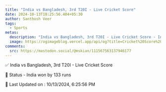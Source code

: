 ```yaml
---
title: "India vs Bangladesh, 3rd T20I - Live Cricket Score"
date: 2024-10-13T18:25:56.404+05:30
author: Santhosh Veer
tags:
  - Sports
metas:
  description: "India vs Bangladesh, 3rd T20I - Live Cricket Score - India won by 133 runs"
  image: https://ogimageblog.vercel.app/api/og?title=Cricket%20Score%20%F0%9F%8F%8F
comments:
  src: https://mastodon.social/@mskian/111567563137946177
---
```


✅ India vs Bangladesh, 3rd T20I - Live Cricket Score

📑 Status - India won by 133 runs

<!--more-->

📝 Last Updated on : 10/13/2024, 6:25:56 PM
